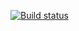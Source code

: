 [![Build status](https://ci.appveyor.com/api/projects/status/k8kf6olwl8xkp5ke?svg=true)](https://ci.appveyor.com/project/Dmitriev94/apici)
